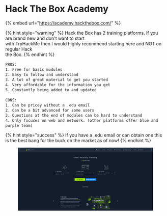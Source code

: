 # Hack The Box Academy

{% embed url="https://academy.hackthebox.com/" %}

{% hint style="warning" %}
Hack the Box has 2 training platforms. If you are brand new and don't want to start\
with TryHackMe then I would highly recommend starting here and NOT on regular Hack\
the Box.&#x20;
{% endhint %}

```
PROS:
1. Free for basic modules
2. Easy to follow and understand
3. A lot of great material to get you started
4. Very affordable for the information you get
5. Constantly being added to and updated

CONS:
1. Can be pricey without a .edu email
2. Can be a bit advanced for some users
3. Questions at the end of modules can be hard to understand
4. Only focuses on web and network. (other platforms offer blue and purple team)
```

{% hint style="success" %}
If you have a .edu email or can obtain one this is the best bang for the buck on the market as of now!&#x20;
{% endhint %}

<figure><img src="../../.gitbook/assets/image (4).png" alt=""><figcaption></figcaption></figure>
